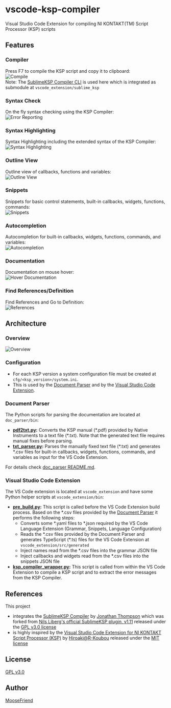 # vscode-ksp-compiler
Visual Studio Code Extension for compiling NI KONTAKT(TM) Script Processor (KSP) scripts

## Features
### Compiler
Press F7 to compile the KSP script and copy it to clipboard:  
![Compile](images/compile.png)  
Note: The [SublimeKSP Compiler CLI](https://github.com/nojanath/SublimeKSP) is used here which is integrated as submodule at `vscode_extension/sublime_ksp`

### Syntax Check
On the fly syntax checking using the KSP Compiler:  
![Error Reporting](images/error_reporting.png)  
   
### Syntax Highlighting
Syntax Highlighting including the extended syntax of the KSP Compiler:  
![Syntax Highlighting](images/syntax_highlighting.png)

### Outline View
Outline view of callbacks, functions and variables:  
![Outline View](images/outline_view.png)

### Snippets
Snippets for basic control statements, built-in callbacks, widgets, functions, commands:  
![Snippets](images/snippets.png)

### Autocompletion
Autocompletion for built-in callbacks, widgets, functions, commands, and variables:  
![Autocompletion](images/autocompletion.png)

### Documentation
Documentation on mouse hover:  
![Hover Documentation](images/hover_documentation.png)

### Find References/Definition
Find References and Go to Definition:  
![References](images/references.png)

## Architecture
### Overview
![Overview](images/overview.png)

### Configuration
* For each KSP version a system configuration file must be created at `cfg/<ksp_version>/system.ini`.
* This is used by the [Document Parser](#document-parser) and by the [Visual Studio Code Extension](#visual-studio-code-extension).

### Document Parser
The Python scripts for parsing the documentation are located at `doc_parser/bin`:
* **[pdf2txt.py](doc_parser/bin/pdf2txt.py):** Converts the KSP manual (\*.pdf) provided by Native Instruments to a
  text file (\*.txt). Note that the generated text file requires manual fixes before parsing.
* **[txt_parser.py](doc_parser/bin/txt_parser.py):** Parses the manually fixed text file (\*.txt) and generates \*.csv
  files for built-in callbacks, widgets, functions, commands, and variables as input for the VS Code Extension.

For details check [doc_parser README.md](doc_parser/REAMDE.md).

### Visual Studio Code Extension
The VS Code extension is located at `vscode_extension` and have some Python helper scripts at `vscode_extension/bin`:
* **[pre_build.py](vscode_extension/bin/pre_build.py):** This script is called before the VS Code Extension build
  process. Based on the \*.csv files provided by the [Document Parser](#document-parser) it performs the following steps:
  * Converts some \*.yaml files to \*.json required by the VS Code Language Extension (Grammar, Snippets, Language
    Configuration)
  * Reads the \*.csv files provided by the Document Parser and generates TypeScript (\*.ts) files for the VS Code
    Extension at `vscode_extension/src/generated`
  * Inject names read from the \*.csv files into the grammar JSON file
  * Inject callbacks and widgets read from the \*.csv files into the snippets JSON file
* **[ksp_compiler_wrapper.py](vscode_extension/bin/ksp_compiler_wrapper.py):** This script is called from within the VS
  Code Extension to compile a KSP script and to extract the error messages from the KSP Compiler.

## References
This project
* integrates the [SublimeKSP Compiler](https://github.com/nojanath/SublimeKSP) by [Jonathan Thompson](https://github.com/nojanath)
  which was forked from [Nils Liberg's official SublimeKSP plugin, v1.11](http://nilsliberg.se/ksp/) released under the [GPL v3.0 license](https://github.com/nojanath/SublimeKSP/blob/master/LICENSE)
* is highly inspired by the [Visual Studio Code Extension for NI KONTAKT Script Processor (KSP)](https://github.com/r-koubou/vscode-ksp) by
  [Hiroaki@R-Koubou](https://github.com/r-koubou) released under the [MIT license](https://github.com/r-koubou/vscode-ksp/blob/main/LICENSE)

## License
[GPL v3.0](LICENSE)

## Author
[MooseFriend](https://github.com/moosefriend)